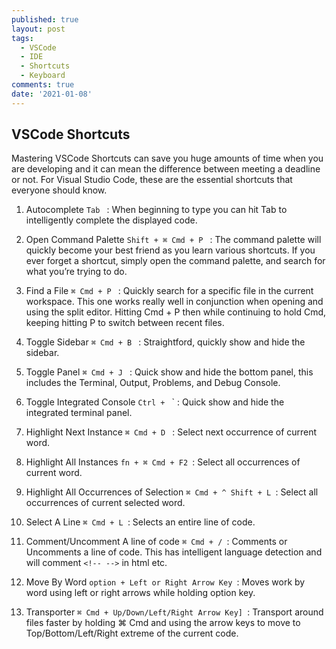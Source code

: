 ```yaml
---
published: true
layout: post
tags:
  - VSCode
  - IDE
  - Shortcuts
  - Keyboard
comments: true
date: '2021-01-08'
---
```

## VSCode Shortcuts

Mastering VSCode Shortcuts can save you huge amounts of time when you are developing and it can mean the difference between meeting a deadline or not. For Visual Studio Code, these are the essential shortcuts that everyone should know.

1. Autocomplete
`Tab ` : When beginning to type you can hit Tab to intelligently complete the displayed code. 

2. Open Command Palette
`Shift + ⌘ Cmd + P ` : The command palette will quickly become your best friend as you learn various shortcuts. If you ever forget a shortcut, simply open the command palette, and search for what you’re trying to do.

3. Find a File
`⌘ Cmd + P ` : Quickly search for a specific file in the current workspace. This one works really well in conjunction when opening and using the split editor. Hitting Cmd + P then while continuing to hold Cmd, keeping hitting P to switch between recent files.

4. Toggle Sidebar
`⌘ Cmd + B ` : Straightford, quickly show and hide the sidebar.

5. Toggle Panel
`⌘ Cmd + J ` : Quick show and hide the bottom panel, this includes the Terminal, Output, Problems, and Debug Console.

6. Toggle Integrated Console
`Ctrl + ` ` : Quick show and hide the integrated terminal panel.

7. Highlight Next Instance
`⌘ Cmd + D ` : Select next occurrence of current word.

8. Highlight All Instances
`fn + ⌘ Cmd + F2 `: Select all occurrences of current word.

9. Highlight All Occurrences of Selection
`⌘ Cmd + ^ Shift + L `: Select all occurrences of current selected word.

10. Select A Line
 `⌘ Cmd + L `: Selects an entire line of code.

11. Comment/Uncomment A line of code
`⌘ Cmd + / `: Comments or Uncomments a line of code. This has intelligent language detection and will comment `<!-- -->` in html etc.

12. Move By Word
`option + Left or Right Arrow Key `: Moves work by word using left or right arrows while holding option key.

13. Transporter
`⌘ Cmd + Up/Down/Left/Right Arrow Key] `: Transport around files faster by holding ⌘ Cmd and using the arrow keys to move to Top/Bottom/Left/Right extreme of the current code.
